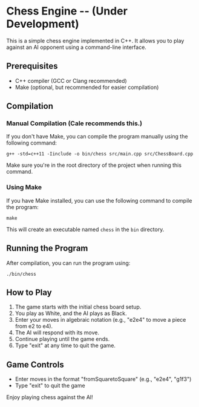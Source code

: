 # Chess Engine -- (Under Development)

This is a simple chess engine implemented in C++. It allows you to play against an AI opponent using a command-line interface.

## Prerequisites

- C++ compiler (GCC or Clang recommended)
- Make (optional, but recommended for easier compilation)

## Compilation

### Manual Compilation (Cale recommends this.)

If you don't have Make, you can compile the program manually using the following command:

`g++ -std=c++11 -Iinclude -o bin/chess src/main.cpp src/ChessBoard.cpp`


Make sure you're in the root directory of the project when running this command.

### Using Make

If you have Make installed, you can use the following command to compile the program:

`make`

This will create an executable named `chess` in the `bin` directory.

## Running the Program

After compilation, you can run the program using:

`./bin/chess`


## How to Play

1. The game starts with the initial chess board setup.
2. You play as White, and the AI plays as Black.
3. Enter your moves in algebraic notation (e.g., "e2e4" to move a piece from e2 to e4).
4. The AI will respond with its move.
5. Continue playing until the game ends.
6. Type "exit" at any time to quit the game.

## Game Controls

- Enter moves in the format "fromSquaretoSquare" (e.g., "e2e4", "g1f3")
- Type "exit" to quit the game

Enjoy playing chess against the AI!